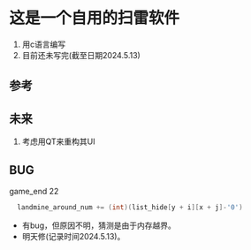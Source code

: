 # 这是一个自用的扫雷软件

1. 用c语言编写
2. 目前还未写完(截至日期2024.5.13)





## 参考







## 未来

1. 考虑用QT来重构其UI

 ## BUG

game_end     22 

```c
  landmine_around_num += (int)(list_hide[y + i][x + j]-'0')
```

- 有bug，但原因不明，猜测是由于内存越界。
- 明天修(记录时间2024.5.13)。
